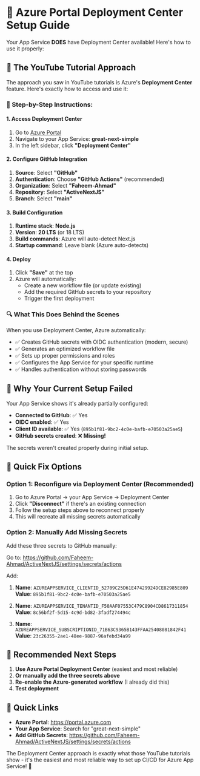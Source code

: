 # 🚀 Azure Portal Deployment Center Setup Guide

Your App Service **DOES** have Deployment Center available! Here's how to use it properly:

## 🎯 The YouTube Tutorial Approach

The approach you saw in YouTube tutorials is Azure's **Deployment Center** feature. Here's exactly how to access and use it:

### 📍 Step-by-Step Instructions:

#### 1. **Access Deployment Center**

1. Go to [Azure Portal](https://portal.azure.com)
2. Navigate to your App Service: **great-next-simple**
3. In the left sidebar, click **"Deployment Center"**

#### 2. **Configure GitHub Integration**

1. **Source**: Select **"GitHub"**
2. **Authentication**: Choose **"GitHub Actions"** (recommended)
3. **Organization**: Select **"Faheem-Ahmad"**
4. **Repository**: Select **"ActiveNextJS"**
5. **Branch**: Select **"main"**

#### 3. **Build Configuration**

1. **Runtime stack**: **Node.js**
2. **Version**: **20 LTS** (or 18 LTS)
3. **Build commands**: Azure will auto-detect Next.js
4. **Startup command**: Leave blank (Azure auto-detects)

#### 4. **Deploy**

1. Click **"Save"** at the top
2. Azure will automatically:
   - Create a new workflow file (or update existing)
   - Add the required GitHub secrets to your repository
   - Trigger the first deployment

### 🔍 **What This Does Behind the Scenes**

When you use Deployment Center, Azure automatically:

- ✅ Creates GitHub secrets with OIDC authentication (modern, secure)
- ✅ Generates an optimized workflow file
- ✅ Sets up proper permissions and roles
- ✅ Configures the App Service for your specific runtime
- ✅ Handles authentication without storing passwords

## 🚨 **Why Your Current Setup Failed**

Your App Service shows it's already partially configured:

- **Connected to GitHub**: ✅ Yes
- **OIDC enabled**: ✅ Yes
- **Client ID available**: ✅ Yes (`895b1f81-9bc2-4c0e-bafb-e70503a25ae5`)
- **GitHub secrets created**: ❌ **Missing!**

The secrets weren't created properly during initial setup.

## 🔧 **Quick Fix Options**

### **Option 1: Reconfigure via Deployment Center (Recommended)**

1. Go to Azure Portal → your App Service → Deployment Center
2. Click **"Disconnect"** if there's an existing connection
3. Follow the setup steps above to reconnect properly
4. This will recreate all missing secrets automatically

### **Option 2: Manually Add Missing Secrets**

Add these three secrets to GitHub manually:

Go to: https://github.com/Faheem-Ahmad/ActiveNextJS/settings/secrets/actions

Add:

1. **Name**: `AZUREAPPSERVICE_CLIENTID_52709C25D61E47429924DCE82985E809`
   **Value**: `895b1f81-9bc2-4c0e-bafb-e70503a25ae5`

2. **Name**: `AZUREAPPSERVICE_TENANTID_F50AAF07553C479C8904CD8617311854`
   **Value**: `8c56bf2f-5d15-4c9d-bd82-3fadf274494c`

3. **Name**: `AZUREAPPSERVICE_SUBSCRIPTIONID_71B63C9365B143FFAA25408081842F41`
   **Value**: `23c26355-2ae1-48ee-9887-96afebd34a99`

## 🎯 **Recommended Next Steps**

1. **Use Azure Portal Deployment Center** (easiest and most reliable)
2. **Or manually add the three secrets above**
3. **Re-enable the Azure-generated workflow** (I already did this)
4. **Test deployment**

## 🔗 **Quick Links**

- **Azure Portal**: https://portal.azure.com
- **Your App Service**: Search for "great-next-simple"
- **Add GitHub Secrets**: https://github.com/Faheem-Ahmad/ActiveNextJS/settings/secrets/actions

The Deployment Center approach is exactly what those YouTube tutorials show - it's the easiest and most reliable way to set up CI/CD for Azure App Service! 🚀
